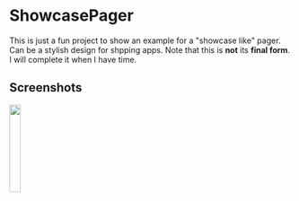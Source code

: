 # ShowcasePager

This is just a fun project to show an example for a "showcase like" pager. Can be a stylish design for shpping apps. Note that this is <b>not</b> its <b>final form</b>. I will complete it when I have time.

## Screenshots

<img src="https://media.giphy.com/media/26FmRizsqmMNdpzY4/giphy.gif" width="20%">



